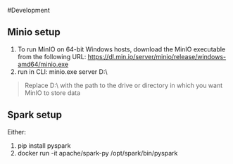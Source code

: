 #Development

## Minio setup
1) To run MinIO on 64-bit Windows hosts, download the MinIO executable from the following URL:
    https://dl.min.io/server/minio/release/windows-amd64/minio.exe
2) run in CLI:
    minio.exe server D:\  
> Replace D:\ with the path to the drive or directory in which you want MinIO to store data   

## Spark setup
Either:
1) pip install pyspark
2) docker run -it apache/spark-py /opt/spark/bin/pyspark
